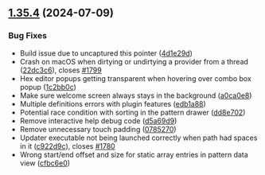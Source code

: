## [1.35.4](https://github.com/WerWolv/ImHex/compare/v1.35.3...v1.35.4) (2024-07-09)


### Bug Fixes

* Build issue due to uncaptured this pointer ([4d1e29d](https://github.com/WerWolv/ImHex/commit/4d1e29d7479178ac5baab9b8a0e8b2dac7170f79))
* Crash on macOS when dirtying or undirtying a provider from a thread ([22dc3c6](https://github.com/WerWolv/ImHex/commit/22dc3c65893f34a11787b8dc80b30e8b07e28400)), closes [#1799](https://github.com/WerWolv/ImHex/issues/1799)
* Hex editor popups getting transparent when hovering over combo box popup ([1c2bb0c](https://github.com/WerWolv/ImHex/commit/1c2bb0c04959549890d5d97d26c05b469f0fbcf5))
* Make sure welcome screen always stays in the background ([a0ca0e8](https://github.com/WerWolv/ImHex/commit/a0ca0e859694c41b1dcd562b4281adb7374cde8f))
* Multiple definitions errors with plugin features ([edb1a88](https://github.com/WerWolv/ImHex/commit/edb1a8876b5eb8cf6ba3840df3611203b91bfeac))
* Potential race condition with sorting in the pattern drawer ([dd8e702](https://github.com/WerWolv/ImHex/commit/dd8e7025d037b424caedb702571cb36f7a919528))
* Remove interactive help debug code ([d5a69d9](https://github.com/WerWolv/ImHex/commit/d5a69d9201878bd5b436c4631bba688c353543b6))
* Remove unnecessary touch padding ([0785270](https://github.com/WerWolv/ImHex/commit/0785270dfadb8d112c8c30d966b900fbe4fa1cc4))
* Updater executable not being launched correctly when path had spaces in it ([c922d9c](https://github.com/WerWolv/ImHex/commit/c922d9ceecb143b4793e3b84da448a8dd24a590d)), closes [#1780](https://github.com/WerWolv/ImHex/issues/1780)
* Wrong start/end offset and size for static array entries in pattern data view ([cfbc6e0](https://github.com/WerWolv/ImHex/commit/cfbc6e085a4dda0145321bd7e197b7b7f945be6c))